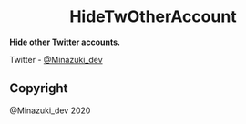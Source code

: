 <h1 align="center">HideTwOtherAccount</h1>

**Hide other Twitter accounts.**

Twitter         - [@Minazuki_dev](https://twitter.com/Minazuki_dev)

## Copyright
@Minazuki_dev 2020






